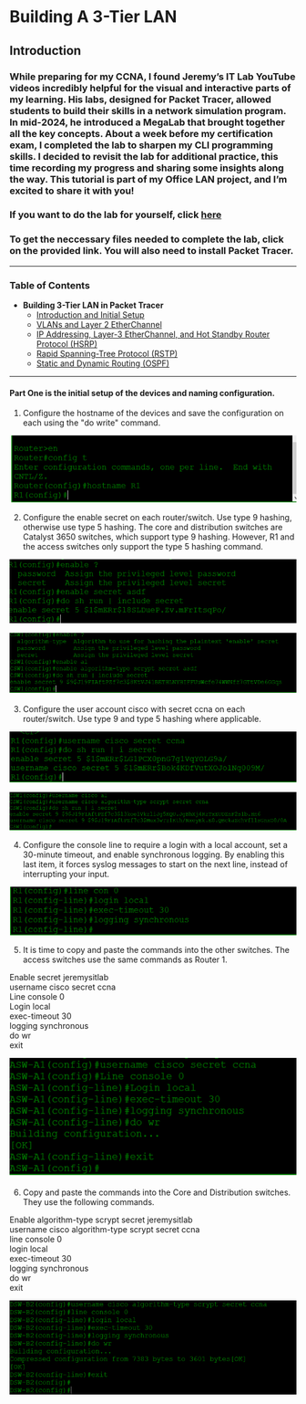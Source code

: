 # Building A 3-Tier LAN 

## Introduction

### While preparing for my CCNA, I found Jeremy’s IT Lab YouTube videos incredibly helpful for the visual and interactive parts of my learning. His labs, designed for Packet Tracer, allowed students to build their skills in a network simulation program. In mid-2024, he introduced a MegaLab that brought together all the key concepts. About a week before my certification exam, I completed the lab to sharpen my CLI programming skills. I decided to revisit the lab for additional practice, this time recording my progress and sharing some insights along the way. This tutorial is part of my Office LAN project, and I’m excited to share it with you!
### If you want to do the lab for yourself, click [here](https://www.youtube.com/watch?v=2p7-MluKAgE)
### To get the neccessary files needed to complete the lab, click on the provided link. You will also need to install Packet Tracer. 

---
### Table of Contents

- <b>Building 3-Tier LAN in Packet Tracer</b>  
  - [Introduction and Initial Setup](https://github.com/GSecAwareness/LAN/blob/main/README.md)  
  - [VLANs and Layer 2 EtherChannel](https://github.com/GSecAwareness/LAN/blob/main/part2/part2.md)
  - [IP Addressing, Layer-3 EtherChannel, and Hot Standby Router Protocol (HSRP)](https://github.com/GSecAwareness/LAN/blob/main/part3/part3.md)
  - [Rapid Spanning-Tree Protocol (RSTP)](https://github.com/GSecAwareness/LAN/blob/main/part4/part4.md)  
  - [Static and Dynamic Routing (OSPF)](https://github.com/GSecAwareness/LAN/blob/main/part5/part5.md) 

---


#### Part One is the initial setup of the devices and naming configuration.  

1)	Configure the hostname of the devices and save the configuration on each using the "do write" command.

  ![getcontent](https://github.com/GSecAwareness/LAN/blob/main/1%20hostname.PNG)

2)	Configure the enable secret on each router/switch. Use type 9 hashing, otherwise use type 5 hashing. The core and distribution switches are Catalyst 3650 switches, which support type 9 hashing. However, R1 and the access switches only support the type 5 hashing command.
	

![getcontent](https://github.com/GSecAwareness/LAN/blob/main/2%20enable%20secret.PNG)

![getcontent](https://github.com/GSecAwareness/LAN/blob/main/3%20enable%20secret%202.PNG)

3)	Configure the user account cisco with secret ccna on each router/switch. Use type 9 and type 5 hashing where applicable.

![getcontent](https://github.com/GSecAwareness/LAN/blob/main/4%20username%20password%20hash%205.PNG)

![getcontent](https://github.com/GSecAwareness/LAN/blob/main/5%20username%20password%20hash%209.PNG)

4)	Configure the console line to require a login with a local account, set a 30-minute timeout, and enable synchronous logging. By enabling this last item, it forces syslog messages to start on the next line, instead of interrupting your input. 

![getcontent](https://github.com/GSecAwareness/LAN/blob/main/6%20line%20console%20login%20with%20inactivity%20and%20logging.PNG)

5)	It is time to copy and paste the commands into the other switches. The access switches use the same commands as Router 1.

Enable secret jeremysitlab  
username cisco secret ccna  
Line console 0  
Login local  
exec-timeout 30  
logging synchronous  
do wr  
exit   

![getcontent](https://github.com/GSecAwareness/LAN/blob/main/7%20copy%20and%20paste.PNG)

6)	Copy and paste the commands into the Core and Distribution switches. They use the following commands.

Enable algorithm-type scrypt secret jeremysitlab  
username cisco algorithm-type scrypt secret ccna  
line console 0  
login local  
exec-timeout 30  
logging synchronous  
do wr  
exit  

![getcontent](https://github.com/GSecAwareness/LAN/blob/main/8%20copy%20and%20paste%202%20core%20and%20distribution.PNG)
